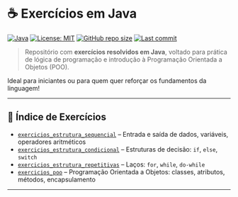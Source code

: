 # ☕ Exercícios em Java

[![Java](https://img.shields.io/badge/Java-ED8B00?style=for-the-badge&logo=java&logoColor=white)](https://www.oracle.com/java/)
[![License: MIT](https://img.shields.io/badge/License-MIT-blue?style=for-the-badge)](./LICENSE)
[![GitHub repo size](https://img.shields.io/github/repo-size/richxrdreis/exercicios-java?style=for-the-badge)](https://github.com/richxrdreis/exercicios-java)
[![Last commit](https://img.shields.io/github/last-commit/richxrdreis/exercicios-java?style=for-the-badge)](https://github.com/richxrdreis/exercicios-java/commits)

> Repositório com **exercícios resolvidos em Java**, voltado para prática de lógica de programação e introdução à Programação Orientada a Objetos (POO).

Ideal para iniciantes ou para quem quer reforçar os fundamentos da linguagem!

---

## 📁 Índice de Exercícios

- [`exercicios_estrutura_sequencial`](./exercicios_estrutura_sequencial) – Entrada e saída de dados, variáveis, operadores aritméticos  
- [`exercicios_estrutura_condicional`](./exercicios_estrutura_condicional) – Estruturas de decisão: `if`, `else`, `switch`  
- [`exercicios_estrutura_repetitivas`](./exercicios_estrutura_repetitivas) – Laços: `for`, `while`, `do-while`  
- [`exercicios_poo`](./exercicios_poo) – Programação Orientada a Objetos: classes, atributos, métodos, encapsulamento

---
